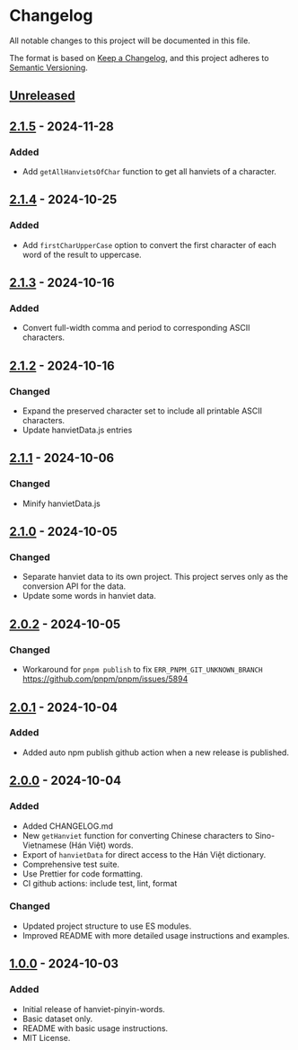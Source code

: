 # Changelog

All notable changes to this project will be documented in this file.

The format is based on [Keep a Changelog](https://keepachangelog.com/en/1.1.0/),
and this project adheres to [Semantic Versioning](https://semver.org/spec/v2.0.0.html).

## [Unreleased]

## [2.1.5] - 2024-11-28

### Added
- Add `getAllHanvietsOfChar` function to get all hanviets of a character.

## [2.1.4] - 2024-10-25

### Added
- Add `firstCharUpperCase` option to convert the first character of each word of the result to uppercase.

## [2.1.3] - 2024-10-16

### Added
- Convert full-width comma and period to corresponding ASCII characters.

## [2.1.2] - 2024-10-16

### Changed
- Expand the preserved character set to include all printable ASCII characters.
- Update hanvietData.js entries

## [2.1.1] - 2024-10-06

### Changed
- Minify hanvietData.js

## [2.1.0] - 2024-10-05

### Changed
- Separate hanviet data to its own project. This project serves only as the conversion API for the data.
- Update some words in hanviet data.

## [2.0.2] - 2024-10-05

### Changed
- Workaround for `pnpm publish` to fix `ERR_PNPM_GIT_UNKNOWN_BRANCH` https://github.com/pnpm/pnpm/issues/5894

## [2.0.1] - 2024-10-04

### Added
- Added auto npm publish github action when a new release is published.

## [2.0.0] - 2024-10-04

### Added
- Added CHANGELOG.md
- New `getHanviet` function for converting Chinese characters to Sino-Vietnamese (Hán Việt) words.
- Export of `hanvietData` for direct access to the Hán Việt dictionary.
- Comprehensive test suite.
- Use Prettier for code formatting.
- CI github actions: include test, lint, format

### Changed
- Updated project structure to use ES modules.
- Improved README with more detailed usage instructions and examples.

## [1.0.0] - 2024-10-03

### Added
- Initial release of hanviet-pinyin-words.
- Basic dataset only.
- README with basic usage instructions.
- MIT License.

[Unreleased]: https://github.com/ph0ngp/hanviet-pinyin-words/compare/v2.1.5...HEAD
[2.1.5]: https://github.com/ph0ngp/hanviet-pinyin-words/compare/v2.1.4...v2.1.5
[2.1.4]: https://github.com/ph0ngp/hanviet-pinyin-words/compare/v2.1.3...v2.1.4
[2.1.3]: https://github.com/ph0ngp/hanviet-pinyin-words/compare/v2.1.2...v2.1.3
[2.1.2]: https://github.com/ph0ngp/hanviet-pinyin-words/compare/v2.1.1...v2.1.2
[2.1.1]: https://github.com/ph0ngp/hanviet-pinyin-words/compare/v2.1.0...v2.1.1
[2.1.0]: https://github.com/ph0ngp/hanviet-pinyin-words/compare/v2.0.2...v2.1.0
[2.0.2]: https://github.com/ph0ngp/hanviet-pinyin-words/compare/v2.0.1...v2.0.2
[2.0.1]: https://github.com/ph0ngp/hanviet-pinyin-words/compare/v2.0.0...v2.0.1
[2.0.0]: https://github.com/ph0ngp/hanviet-pinyin-words/compare/v1.0.0...v2.0.0
[1.0.0]: https://github.com/ph0ngp/hanviet-pinyin-words/releases/tag/v1.0.0